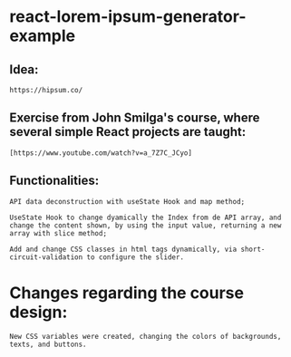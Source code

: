 # react-lorem-ipsum-generator-example


##  Idea:
    https://hipsum.co/




 ## Exercise from John Smilga's course, where several simple React projects are taught:
    [https://www.youtube.com/watch?v=a_7Z7C_JCyo]



 ## Functionalities:

    API data deconstruction with useState Hook and map method;
    
    UseState Hook to change dyamically the Index from de API array, and change the content shown, by using the input value, returning a new array with slice method;
    
    Add and change CSS classes in html tags dynamically, via short-circuit-validation to configure the slider.


 


# Changes regarding the course design:

    New CSS variables were created, changing the colors of backgrounds, texts, and buttons.
   
